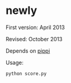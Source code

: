 newly
=====

First version: April 2013

Revised: October 2013 

Depends on [pippi](http://github.com/hecanjog/pippi)

Usage:

    python score.py

